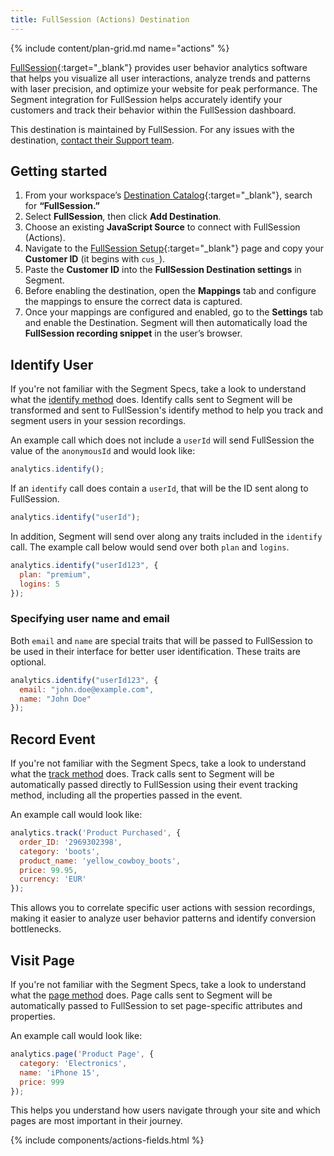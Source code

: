 ```yaml
---
title: FullSession (Actions) Destination
---
```


{% include content/plan-grid.md name="actions" %}

[FullSession](https://fullsession.io/?utm_source=segmentio&utm_medium=docs&utm_campaign=partners){:target="_blank"} provides user behavior analytics software that helps you visualize all user interactions, analyze trends and patterns with laser precision, and optimize your website for peak performance. The Segment integration for FullSession helps accurately identify your customers and track their behavior within the FullSession dashboard.

This destination is maintained by FullSession. For any issues with the destination, [contact their Support team](mailto:support@fullsession.com).

## Getting started

1. From your workspace’s [Destination Catalog](https://app.segment.com/goto-my-workspace/destinations/catalog){:target="_blank"}, search for **“FullSession.”**  
2. Select **FullSession**, then click **Add Destination**.  
3. Choose an existing **JavaScript Source** to connect with FullSession (Actions).  
4. Navigate to the [FullSession Setup](https://app.fullsession.io/settings/setup){:target="_blank"} page and copy your **Customer ID** (it begins with `cus_`).  
5. Paste the **Customer ID** into the **FullSession Destination settings** in Segment.  
6. Before enabling the destination, open the **Mappings** tab and configure the mappings to ensure the correct data is captured.  
7. Once your mappings are configured and enabled, go to the **Settings** tab and enable the Destination. Segment will then automatically load the **FullSession recording snippet** in the user’s browser.


## Identify User

If you're not familiar with the Segment Specs, take a look to understand what the [identify method](/docs/connections/spec/identify/) does. Identify calls sent to Segment will be transformed and sent to FullSession's identify method to help you track and segment users in your session recordings.

An example call which does not include a `userId` will send FullSession the value of the `anonymousId` and would look like:

```javascript
analytics.identify();
```

If an `identify` call does contain a `userId`, that will be the ID sent along to FullSession.

```javascript
analytics.identify("userId");
```

In addition, Segment will send over along any traits included in the `identify` call. The example call below would send over both `plan` and `logins`.

```javascript
analytics.identify("userId123", {
  plan: "premium",
  logins: 5
});
```

### Specifying user name and email

Both `email` and `name` are special traits that will be passed to FullSession to be used in their interface for better user identification. These traits are optional.

```javascript
analytics.identify("userId123", {
  email: "john.doe@example.com",
  name: "John Doe"
});
```

## Record Event

If you're not familiar with the Segment Specs, take a look to understand what the [track method](/docs/connections/spec/track/) does. Track calls sent to Segment will be automatically passed directly to FullSession using their event tracking method, including all the properties passed in the event.

An example call would look like:

```javascript
analytics.track('Product Purchased', {
  order_ID: '2969302398',
  category: 'boots',
  product_name: 'yellow_cowboy_boots',
  price: 99.95,
  currency: 'EUR'
});
```

This allows you to correlate specific user actions with session recordings, making it easier to analyze user behavior patterns and identify conversion bottlenecks.

## Visit Page

If you're not familiar with the Segment Specs, take a look to understand what the [page method](/docs/connections/spec/page/) does. Page calls sent to Segment will be automatically passed to FullSession to set page-specific attributes and properties.

An example call would look like:

```javascript
analytics.page('Product Page', {
  category: 'Electronics',
  name: 'iPhone 15',
  price: 999
});
```

This helps you understand how users navigate through your site and which pages are most important in their journey.

{% include components/actions-fields.html %}